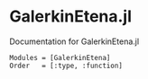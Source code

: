 # GalerkinEtena.jl

Documentation for GalerkinEtena.jl

```@autodocs
Modules = [GalerkinEtena]
Order   = [:type, :function]
```
